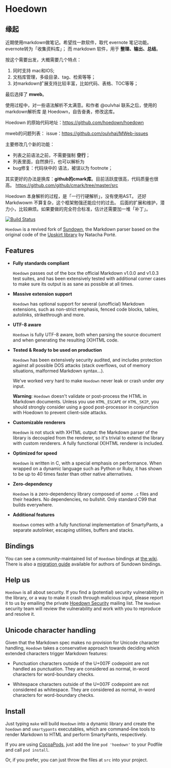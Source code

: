 Hoedown
=======




缘起
--------

近期使用markdown做笔记。希望找一款软件，取代 evernote 笔记功能。
evernote转为「收集资料库」；
而 markdown 软件，用于 **整理、输出、总结**。

按这个需要出发，大概需要几个特点：
1. 同时支持 mac和IOS;
2. 文档库管理，多级目录、tag、检索等等；
3. 对markdown扩展支持比较丰富，比如代码、表格、TOC等等；

最后选择了 **mweb**。

使用过程中，对一些语法解析不太满意。和作者 @oulvhai 联系之后，使用的markdown解析库 是 Hoedown，自告奋勇，修改这库。

Hoedown 的原始代码地址：https://github.com/hoedown/hoedown

mweb的问题列表： issue：https://github.com/oulvhai/MWeb-issues



主要修改几个新的功能：
- 列表之前语法之前，不需要强制 **空行**；
- 列表里面，自然换行，也可以解析为<br>
- bug修复：代码块中的 语法，被误以为 footnote；

其实更好的办法是换库：**github的cmark库**。目前活跃度很高，代码质量也很高。
https://github.com/github/cmark/tree/master/src

Hoedown 本身解析的过程，是「一行行硬解析」，没有使用AST。
还好 Markdwowm 不算复杂，这个框架勉强还能应付的过去。
后面的扩展和维护，潜力小，比较麻烦。如果要做的完全符合标准，估计还需要加一堆「补丁」。




[![Build Status](https://travis-ci.org/hoedown/hoedown.png?branch=master)](https://travis-ci.org/hoedown/hoedown)

`Hoedown` is a revived fork of [Sundown](https://github.com/vmg/sundown),
the Markdown parser based on the original code of the
[Upskirt library](http://fossil.instinctive.eu/libupskirt/index)
by Natacha Porté.


Features
--------

*	**Fully standards compliant**

	`Hoedown` passes out of the box the official Markdown v1.0.0 and v1.0.3
	test suites, and has been extensively tested with additional corner cases
	to make sure its output is as sane as possible at all times.

*	**Massive extension support**

	`Hoedown` has optional support for several (unofficial) Markdown extensions,
	such as non-strict emphasis, fenced code blocks, tables, autolinks,
	strikethrough and more.

*	**UTF-8 aware**

	`Hoedown` is fully UTF-8 aware, both when parsing the source document and when
	generating the resulting (X)HTML code.

*	**Tested & Ready to be used on production**

	`Hoedown` has been extensively security audited, and includes protection against
	all possible DOS attacks (stack overflows, out of memory situations, malformed
	Markdown syntax...).

	We've worked very hard to make `Hoedown` never leak or crash under *any* input.

	**Warning**: `Hoedown` doesn't validate or post-process the HTML in Markdown documents.
	Unless you use `HTML_ESCAPE` or `HTML_SKIP`, you should strongly consider using a
	good post-processor in conjunction with Hoedown to prevent client-side attacks.

*	**Customizable renderers**

	`Hoedown` is not stuck with XHTML output: the Markdown parser of the library
	is decoupled from the renderer, so it's trivial to extend the library with
	custom renderers. A fully functional (X)HTML renderer is included.

*	**Optimized for speed**

	`Hoedown` is written in C, with a special emphasis on performance. When wrapped
	on a dynamic language such as Python or Ruby, it has shown to be up to 40
	times faster than other native alternatives.

*	**Zero-dependency**

	`Hoedown` is a zero-dependency library composed of some `.c` files and their
	headers. No dependencies, no bullshit. Only standard C99 that builds everywhere.

*	**Additional features**

	`Hoedown` comes with a fully functional implementation of SmartyPants,
	a separate autolinker, escaping utilities, buffers and stacks.

Bindings
--------

You can see a community-maintained list of `Hoedown` bindings at
[the wiki](https://github.com/hoedown/hoedown/wiki/Bindings). There is also a
[migration guide](https://github.com/hoedown/hoedown/wiki/Migration-Guide)
available for authors of Sundown bindings.

Help us
-------

`Hoedown` is all about security. If you find a (potential) security vulnerability in the
library, or a way to make it crash through malicious input, please report it to us by
emailing the private [Hoedown Security](mailto:hoedown-security@googlegroups.com)
mailing list. The `Hoedown` security team will review the vulnerability and work with you
to reproduce and resolve it.

Unicode character handling
--------------------------

Given that the Markdown spec makes no provision for Unicode character handling, `Hoedown`
takes a conservative approach towards deciding which extended characters trigger Markdown
features:

*	Punctuation characters outside of the U+007F codepoint are not handled as punctuation.
	They are considered as normal, in-word characters for word-boundary checks.

*	Whitespace characters outside of the U+007F codepoint are not considered as
	whitespace. They are considered as normal, in-word characters for word-boundary checks.

Install
-------

Just typing `make` will build `Hoedown` into a dynamic library and create the `hoedown`
and `smartypants` executables, which are command-line tools to render Markdown to HTML
and perform SmartyPants, respectively.

If you are using [CocoaPods](http://cocoapods.org), just add the line `pod 'hoedown'` to your Podfile and call `pod install`.

Or, if you prefer, you can just throw the files at `src` into your project.
